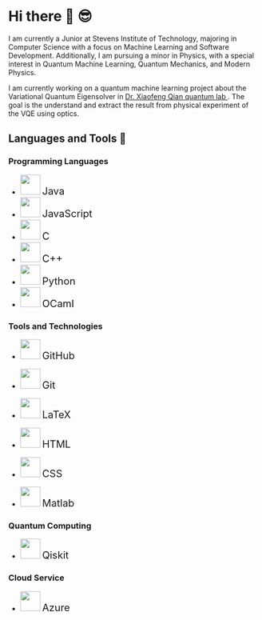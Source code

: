# Hi there 👋 😎
I am currently a Junior at Stevens Institute of Technology, majoring in Computer Science with a focus on Machine Learning and Software Development. Additionally, I am pursuing a minor in Physics, with a special interest in Quantum Machine Learning, Quantum Mechanics, and Modern Physics.

I am currently working on a quantum machine learning project about the Variational Quantum Eigensolver in [Dr. Xiaofeng Qian quantum lab ](https://sites.google.com/view/qiangroup/people?authuser=0). The goal is the understand and extract the result from physical experiment of the VQE using optics. 


## Languages and Tools 🧰

### Programming Languages
- <img src="https://api.iconify.design/hugeicons:java.svg" width="40" height="40"> <span style="font-size:20px;">Java</span>
- <img src="https://api.iconify.design/nonicons:javascript-16.svg" width="40" height="40"> <span style="font-size:20px;">JavaScript</span>
- <img src="https://api.iconify.design/teenyicons:c-outline.svg" width="40" height="40"> <span style="font-size:20px;">C</span>
- <img src="https://api.iconify.design/nonicons:c-plusplus-16.svg" width="40" height="40"> <span style="font-size:20px;">C++</span>
- <img src="https://api.iconify.design/bxl:python.svg" width="40" height="40"> <span style="font-size:20px;">Python</span>
- <img src="https://api.iconify.design/simple-icons:ocaml.svg" width="40" height="40"> <span style="font-size:20px;">OCaml</span>

### Tools and Technologies
- <img src="https://api.iconify.design/mdi:github.svg" width="40" height="40"> <span style="font-size:20px;">GitHub</span>
- <img src="https://api.iconify.design/mdi:git.svg" width="40" height="40"> <span style="font-size:20px;">Git</span>
- <img src="https://api.iconify.design/file-icons:latex.svg" width="40" height="40"> <span style="font-size:20px;">LaTeX</span>
- <img src="https://api.iconify.design/material-symbols-light:html.svg" width="40" height="40"> <span style="font-size:20px;">HTML</span>
- <img src="https://api.iconify.design/material-symbols:css.svg" width="40" height="40"> <span style="font-size:20px;">CSS</span>

- <img src="https://api.iconify.design/file-icons:matlab.svg" width="40" height="40"> <span style="font-size:20px;">Matlab</span>

### Quantum Computing
- <img src="https://api.iconify.design/carbon:qiskit.svg" width="40" height="40"> <span style="font-size:20px;">Qiskit</span>

### Cloud Service
- <img src="https://api.iconify.design/teenyicons:azure-solid.svg" width="40" height="40"> <span style="font-size:20px;">Azure</span>
